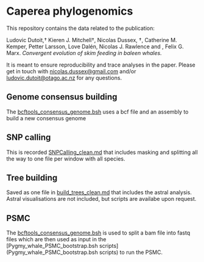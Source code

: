 # Caperea phylogenomics

This repository contains the data related to the publication:

Ludovic Dutoit,† Kieren J. Mitchell†, Nicolas Dussex, †, Catherine M. Kemper, Petter Larsson, Love Dalén, Nicolas J. Rawlence and , Felix G. Marx. *Convergent evolution of skim feeding in baleen whales.*


It is meant to ensure reproducibility and trace analyses in the paper. Please get in touch with nicolas.dussex@gmail.com  and/or ludovic.dutoit@otago.ac.nz for any questions. 

## Genome consensus building

The [bcftools_consensus_genome.bsh](bcftools_consensus_genome.bsh) uses a bcf file and an assembly to build a new consensus genome

## SNP calling

This is recorded [SNPCalling_clean.md](SNPCalling_clean.md) that includes masking and splitting all the way to one file per window with all species.

## Tree building

Saved as one file in [build_trees_clean.md](build_trees_clean.md) that includes the astral analysis. Astral visualisations are not included, but scripts are availabe upon request.

## PSMC

The [bcftools_consensus_genome.bsh](bcftools_consensus_genome.bsh) is used to split a bam file into fastq files which are then used as input in the [Pygmy_whale_PSMC_bootstrap.bsh scripts](Pygmy_whale_PSMC_bootstrap.bsh scripts) to run the PSMC.
